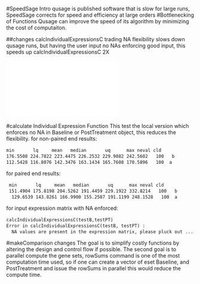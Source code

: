 #SpeedSage Intro
qusage is published software that is slow for large runs, SpeedSage corrects for speed and efficiency at large orders
#Bottlenecking of Functions
Qusage can improve the speed of its algorithm by minimizing the cost of computaiton.

##changes calcIndividualExpressionsC
trading NA flexibility slows down qusage runs, but having the user input no NAs enforcing good input, this speeds up calcIndividualExpressionsC 2X

![qusage profile](/demo/qusageSingleBottleNeck.pdf "Plot of Qusage Profile")


#calculate Individual Expression Function
This test the local version which enforces no NA in Baseline or PostTreatment object, this reduces the flexibility.
for non-paired end results:
```{r}
min       lq     mean   median       uq      max neval cld
176.5508 224.7822 223.4475 226.2532 229.9082 242.5602   100   b
112.5428 116.8076 142.3476 163.1434 165.7608 170.5896   100  a
```
for paired end results:
```{r}
 min       lq     mean   median       uq      max neval cld
 151.4904 175.8198 204.5262 191.4459 229.1922 332.8214   100   b
  129.6539 143.8261 166.9900 155.2507 191.1199 248.1528   100  a
```
for input expression matrix with NA enforced:
```{r}
calcIndividualExpressionsC(testB,testPT)
Error in calcIndividualExpressionsC(testB, testPT) : 
  NA values are present in the expression matrix, please pluck out ...
```

#makeComparison changes
The goal is to simplify costly functions by altering the design and control flow if possible.  The second goal is to parallel compute the gene sets, rowSums command is one of the most computation time used, so if one can create a vector of eset Baseline, and PostTreatment and issue the rowSums in parallel this would reduce the compute time.
